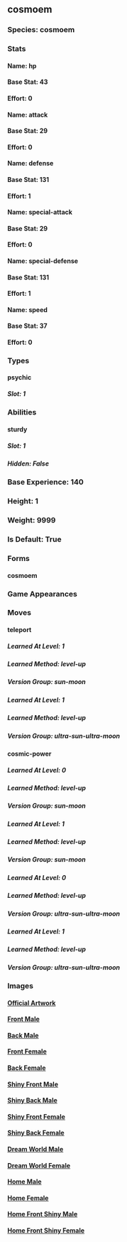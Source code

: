 ## cosmoem
### Species: cosmoem
### Stats
#### Name: hp
#### Base Stat: 43
#### Effort: 0
#### Name: attack
#### Base Stat: 29
#### Effort: 0
#### Name: defense
#### Base Stat: 131
#### Effort: 1
#### Name: special-attack
#### Base Stat: 29
#### Effort: 0
#### Name: special-defense
#### Base Stat: 131
#### Effort: 1
#### Name: speed
#### Base Stat: 37
#### Effort: 0
### Types
#### psychic
##### Slot: 1
### Abilities
#### sturdy
##### Slot: 1
##### Hidden: False
### Base Experience: 140
### Height: 1
### Weight: 9999
### Is Default: True
### Forms
#### cosmoem
### Game Appearances
### Moves
#### teleport
##### Learned At Level: 1
##### Learned Method: level-up
##### Version Group: sun-moon
##### Learned At Level: 1
##### Learned Method: level-up
##### Version Group: ultra-sun-ultra-moon
#### cosmic-power
##### Learned At Level: 0
##### Learned Method: level-up
##### Version Group: sun-moon
##### Learned At Level: 1
##### Learned Method: level-up
##### Version Group: sun-moon
##### Learned At Level: 0
##### Learned Method: level-up
##### Version Group: ultra-sun-ultra-moon
##### Learned At Level: 1
##### Learned Method: level-up
##### Version Group: ultra-sun-ultra-moon
### Images
#### [Official Artwork](https://raw.githubusercontent.com/PokeAPI/sprites/master/sprites/pokemon/other/official-artwork/790.png)
#### [Front Male](https://raw.githubusercontent.com/PokeAPI/sprites/master/sprites/pokemon/790.png)
#### [Back Male](https://raw.githubusercontent.com/PokeAPI/sprites/master/sprites/pokemon/back/790.png)
#### [Front Female](None)
#### [Back Female](None)
#### [Shiny Front Male](https://raw.githubusercontent.com/PokeAPI/sprites/master/sprites/pokemon/shiny/790.png)
#### [Shiny Back Male](https://raw.githubusercontent.com/PokeAPI/sprites/master/sprites/pokemon/back/790.png)
#### [Shiny Front Female](None)
#### [Shiny Back Female](None)
#### [Dream World Male](None)
#### [Dream World Female](None)
#### [Home Male](https://raw.githubusercontent.com/PokeAPI/sprites/master/sprites/pokemon/other/home/790.png)
#### [Home Female](None)
#### [Home Front Shiny Male](https://raw.githubusercontent.com/PokeAPI/sprites/master/sprites/pokemon/other/home/shiny/790.png)
#### [Home Front Shiny Female](None)